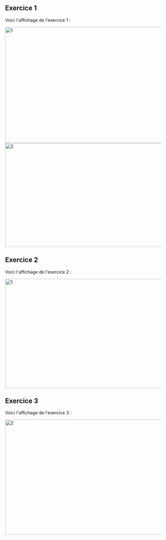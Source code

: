 ##  Exercice 1

Voici l'affichage de l'exercice 1 :

<img width="612" height="375" alt="1" src="https://github.com/user-attachments/assets/6b626a65-8dc8-4b6d-aba7-3f83c6c9de2b" />
<img width="597" height="336" alt="2" src="https://github.com/user-attachments/assets/569e41ef-2bb3-44a3-b499-6eebeb563369" />

##  Exercice 2

Voici l'affichage de l'exercice 2 :

<img width="611" height="353" alt="1" src="https://github.com/user-attachments/assets/2b2cc7d6-295a-47f9-989a-b5de17c4c163" />

##  Exercice 3

Voici l'affichage de l'exercice 3 :


<img width="854" height="372" alt="2" src="https://github.com/user-attachments/assets/9cb5c71a-ea7a-4823-af14-b69f27f0084a" />



